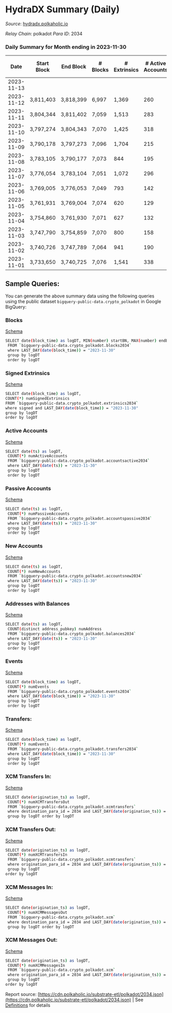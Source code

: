 # HydraDX Summary (Daily)

_Source_: [hydradx.polkaholic.io](https://hydradx.polkaholic.io)

*Relay Chain*: polkadot
*Para ID*: 2034



### Daily Summary for Month ending in 2023-11-30


| Date    | Start Block | End Block | # Blocks | # Extrinsics | # Active Accounts | # Passive Accounts | # New Accounts | # Addresses | # Events  | # Transfers ($USD) | # XCM Transfers In ($USD) | # XCM Transfers Out ($USD) | # XCM In | # XCM Out | Issues |
|---------|-------------|-----------|----------|--------------|-------------------|--------------------|----------------|-------------|-----------|--------------------|---------------------------|----------------------------|----------|-----------|--------|
| 2023-11-13 |  |  |  |  |  |  |  |  |  |   |   |   |  |  |  |
| 2023-11-12 | 3,811,403 | 3,818,399 | 6,997 | 1,369 | 260 | 20 | 26 | 24,840 | 139,504 | 18,606  | 118 ($237,457.61) | 75 ($107,754.81) | 330 | 323 |  |
| 2023-11-11 | 3,804,344 | 3,811,402 | 7,059 | 1,513 | 283 | 13 | 25 | 24,814 | 142,308 | 18,889  | 107 ($256,420.83) | 84 ($173,579.86) | 260 | 279 |  |
| 2023-11-10 | 3,797,274 | 3,804,343 | 7,070 | 1,425 | 318 | 15 | 16 | 24,791 | 141,725 | 18,642  | 181 ($344,914.97) | 133 ($122,374.30) | 250 | 240 |  |
| 2023-11-09 | 3,790,178 | 3,797,273 | 7,096 | 1,704 | 215 | 10 | 9 | 24,779 | 147,053 | 19,466  | 184 ($429,173.57) | 110 ($196,248.51) | 277 | 291 |  |
| 2023-11-08 | 3,783,105 | 3,790,177 | 7,073 | 844 | 195 | 11 |  | 24,770 | 133,291 | 17,757  | 112 ($74,485.71) | 58 ($43,255.50) | 162 | 130 |  |
| 2023-11-07 | 3,776,054 | 3,783,104 | 7,051 | 1,072 | 296 | 15 | 6 | 24,761 | 136,273 | 18,004  | 117 ($103,196.72) | 65 ($85,924.14) | 203 | 168 |  |
| 2023-11-06 | 3,769,005 | 3,776,053 | 7,049 | 793 | 142 | 17 | 10 | 24,756 | 132,329 | 17,635  | 99 ($64,531.31) | 59 ($49,893.31) | 163 | 160 |  |
| 2023-11-05 | 3,761,931 | 3,769,004 | 7,074 | 620 | 129 | 18 | 15 | 24,747 | 80,596 | 9,346  | 61 ($98,832.13) | 33 ($63,028.43) | 119 | 98 |  |
| 2023-11-04 | 3,754,860 | 3,761,930 | 7,071 | 627 | 132 | 18 | 14 | 24,735 | 32,280 | 1,329  | 64 ($55,309.72) | 29 ($30,489.43) | 114 | 122 |  |
| 2023-11-03 | 3,747,790 | 3,754,859 | 7,070 | 800 | 158 | 19 | 11 | 24,721 | 35,957 | 1,876  | 70 ($77,452.82) | 31 ($66,402.59) | 144 | 110 |  |
| 2023-11-02 | 3,740,726 | 3,747,789 | 7,064 | 941 | 190 | 14 | 13 | 24,712 | 37,277 | 1,956  | 86 ($163,086.30) | 49 ($53,446.87) | 156 | 129 |  |
| 2023-11-01 | 3,733,650 | 3,740,725 | 7,076 | 1,541 | 338 | 12 | 7 | 24,700 | 44,417 | 2,529  | 116 ($300,628.11) | 78 ($149,860.77) | 212 | 187 |  |

## Sample Queries:
You can generate the above summary data using the following queries using the public dataset `bigquery-public-data.crypto_polkadot` in Google BigQuery:


### Blocks 

[Schema](https://github.com/colorfulnotion/substrate-etl/blob/main/schema/blocks.json)

```bash
SELECT date(block_time) as logDT, MIN(number) startBN, MAX(number) endBN, COUNT(*) numBlocks 
 FROM `bigquery-public-data.crypto_polkadot.blocks2034`  
 where LAST_DAY(date(block_time)) = "2023-11-30" 
 group by logDT 
 order by logDT
```

### Signed Extrinsics 

[Schema](https://github.com/colorfulnotion/substrate-etl/blob/main/schema/extrinsics.json)

```bash
SELECT date(block_time) as logDT, 
COUNT(*) numSignedExtrinsics 
FROM `bigquery-public-data.crypto_polkadot.extrinsics2034`  
where signed and LAST_DAY(date(block_time)) = "2023-11-30" 
group by logDT 
order by logDT
```

### Active Accounts 

[Schema](https://github.com/colorfulnotion/substrate-etl/blob/main/schema/accountsactive.json)

```bash
SELECT date(ts) as logDT, 
 COUNT(*) numActiveAccounts 
 FROM `bigquery-public-data.crypto_polkadot.accountsactive2034` 
 where LAST_DAY(date(ts)) = "2023-11-30" 
 group by logDT 
 order by logDT
```

### Passive Accounts 

[Schema](https://github.com/colorfulnotion/substrate-etl/blob/main/schema/accountspassive.json)

```bash
SELECT date(ts) as logDT, 
 COUNT(*) numPassiveAccounts 
 FROM `bigquery-public-data.crypto_polkadot.accountspassive2034` 
 where LAST_DAY(date(ts)) = "2023-11-30" 
 group by logDT 
 order by logDT
```

### New Accounts 

[Schema](https://github.com/colorfulnotion/substrate-etl/blob/main/schema/accountsnew.json)

```bash
SELECT date(ts) as logDT, 
 COUNT(*) numNewAccounts 
 FROM `bigquery-public-data.crypto_polkadot.accountsnew2034` 
 where LAST_DAY(date(ts)) = "2023-11-30" 
 group by logDT
 order by logDT
```

### Addresses with Balances 

[Schema](https://github.com/colorfulnotion/substrate-etl/blob/main/schema/balances.json)

```bash
SELECT date(ts) as logDT,
 COUNT(distinct address_pubkey) numAddress 
 FROM `bigquery-public-data.crypto_polkadot.balances2034` 
 where LAST_DAY(date(ts)) = "2023-11-30" 
 group by logDT 
 order by logDT
```

### Events 

[Schema](https://github.com/colorfulnotion/substrate-etl/blob/main/schema/events.json)

```bash
SELECT date(block_time) as logDT, 
 COUNT(*) numEvents 
 FROM `bigquery-public-data.crypto_polkadot.events2034` 
 where LAST_DAY(date(block_time)) = "2023-11-30" 
 group by logDT 
 order by logDT
```

### Transfers:

[Schema](https://github.com/colorfulnotion/substrate-etl/blob/main/schema/transfers.json)

```bash
SELECT date(block_time) as logDT, 
 COUNT(*) numEvents 
 FROM `bigquery-public-data.crypto_polkadot.transfers2034` 
 where LAST_DAY(date(block_time)) = "2023-11-30" 
 group by logDT 
 order by logDT
```

### XCM Transfers In: 

[Schema](https://github.com/colorfulnotion/substrate-etl/blob/main/schema/xcmtransfers.json)

```bash
SELECT date(origination_ts) as logDT, 
 COUNT(*) numXCMTransfersOut 
 FROM `bigquery-public-data.crypto_polkadot.xcmtransfers` 
 where destination_para_id = 2034 and LAST_DAY(date(origination_ts)) = "2023-11-30" 
 group by logDT order by logDT
```

### XCM Transfers Out: 

[Schema](https://github.com/colorfulnotion/substrate-etl/blob/main/schema/xcmtransfers.json)

```bash
SELECT date(origination_ts) as logDT, 
 COUNT(*) numXCMTransfersIn 
 FROM `bigquery-public-data.crypto_polkadot.xcmtransfers` 
 where origination_para_id = 2034 and LAST_DAY(date(origination_ts)) = "2023-11-30" 
 group by logDT 
order by logDT
```

### XCM Messages In: 

[Schema](https://github.com/colorfulnotion/substrate-etl/blob/main/schema/xcm.json)

```bash
SELECT date(origination_ts) as logDT, 
 COUNT(*) numXCMMessagesOut 
 FROM `bigquery-public-data.crypto_polkadot.xcm` 
 where destination_para_id = 2034 and LAST_DAY(date(origination_ts)) = "2023-11-30" 
 group by logDT order by logDT
```

### XCM Messages Out: 

[Schema](https://github.com/colorfulnotion/substrate-etl/blob/main/schema/xcm.json)

```bash
SELECT date(origination_ts) as logDT, 
 COUNT(*) numXCMMessagesIn 
 FROM `bigquery-public-data.crypto_polkadot.xcm` 
 where origination_para_id = 2034 and LAST_DAY(date(origination_ts)) = "2023-11-30" 
 group by logDT 
order by logDT
```


Report source: [https://cdn.polkaholic.io/substrate-etl/polkadot/2034.json](https://cdn.polkaholic.io/substrate-etl/polkadot/2034.json) | See [Definitions](/DEFINITIONS.md) for details
